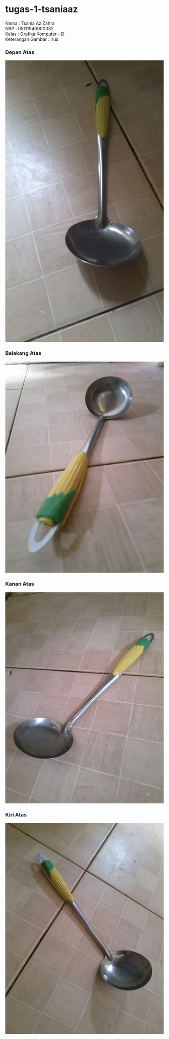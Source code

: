 # tugas-1-tsaniaaz

Nama                : Tsania Az Zahra <br/>
NRP                 : 05111940000032 <br/>
Kelas               : Grafika Komputer - D <br/>
Keterangan Gambar   : Irus


### Depan Atas
![alt text](https://github.com/cg2021d/tugas-1-tsaniaaz/blob/main/depanatas.jpg)
### Belakang Atas
![alt text](https://github.com/cg2021d/tugas-1-tsaniaaz/blob/main/belakangatas.jpg)
### Kanan Atas
![alt text](https://github.com/cg2021d/tugas-1-tsaniaaz/blob/main/kananatas.jpg)
### Kiri Atas
![alt text](https://github.com/cg2021d/tugas-1-tsaniaaz/blob/main/kiriatas.jpg)
